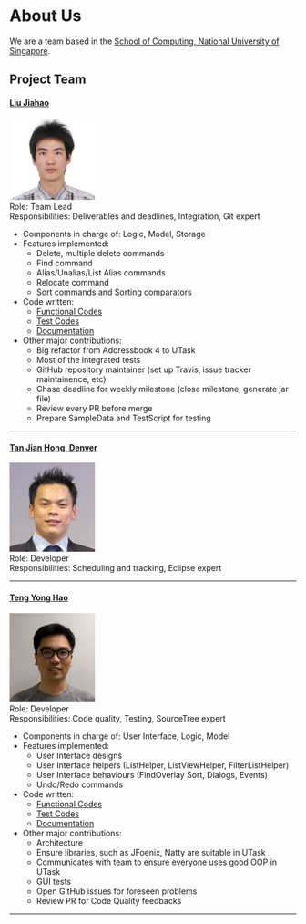 # About Us

We are a team based in the [School of Computing, National University of Singapore](http://www.comp.nus.edu.sg).

## Project Team

#### [Liu Jiahao](http://github.com/liujiahaocs)
<img src="images/liujiahaocs.png" width="150"><br>
Role: Team Lead<br>
Responsibilities: Deliverables and deadlines, Integration, Git expert <br>

* Components in charge of: Logic, Model, Storage
* Features implemented:
  - Delete, multiple delete commands
  - Find command
  - Alias/Unalias/List Alias commands
  - Relocate command
  - Sort commands and Sorting comparators
* Code written:
  - [Functional Codes](../collated/main/A0138493W.md)
  - [Test Codes](../collated/test/A0138493W.md)
  - [Documentation](../collated/docs/A0138493W.md)
* Other major contributions:
  - Big refactor from Addressbook 4 to UTask
  - Most of the integrated tests
  - GitHub repository maintainer (set up Travis, issue tracker maintainence, etc)
  - Chase deadline for weekly milestone (close milestone, generate jar file)
  - Review every PR before merge
  - Prepare SampleData and TestScript for testing

-----

#### [Tan Jian Hong, Denver](http://github.com/deltango)
<img src="images/deltango.png" width="150"><br>
Role: Developer <br>
Responsibilities: Scheduling and tracking, Eclipse expert <br>

-----

#### [Teng Yong Hao](http://github.com/yong24s)
<img src="images/yong24s.png" width="150"><br>
Role: Developer <br>
Responsibilities: Code quality, Testing, SourceTree expert <br>

* Components in charge of: User Interface, Logic, Model
* Features implemented:
  - User Interface designs
  - User Interface helpers (ListHelper, ListViewHelper, FilterListHelper)
  - User Interface behaviours (FindOverlay Sort, Dialogs, Events)
  - Undo/Redo commands
* Code written:
  - [Functional Codes](../collated/main/A0139996A.md)
  - [Test Codes](../collated/test/A0139996A.md)
  - [Documentation](../collated/docs/A0139996A.md)
* Other major contributions:
  - Architecture 
  - Ensure libraries, such as JFoenix, Natty are suitable in UTask
  - Communicates with team to ensure everyone uses good OOP in UTask
  - GUI tests
  - Open GitHub issues for foreseen problems
  - Review PR for Code Quality feedbacks
 -----
